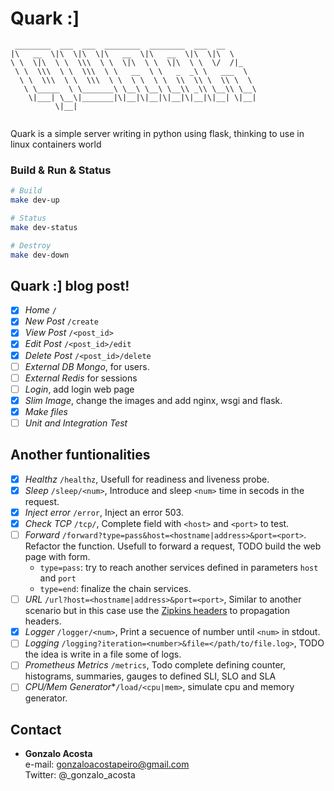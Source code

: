 # Quark :]

```
 ________  ___  ___  ________  ________  ___  __       
|\   __  \|\  \|\  \|\   __  \|\   __  \|\  \|\  \     
\ \  \|\  \ \  \\\  \ \  \|\  \ \  \|\  \ \  \/  /|_   
 \ \  \\\  \ \  \\\  \ \   __  \ \   _  _\ \   ___  \  
  \ \  \\\  \ \  \\\  \ \  \ \  \ \  \\  \\ \  \\ \  \ 
   \ \_____  \ \_______\ \__\ \__\ \__\\ _\\ \__\\ \__\
    \|___| \__\|_______|\|__|\|__|\|__|\|__|\|__| \|__|
          \|__|                                        
                
```

Quark is a simple server writing in python using flask, thinking to use in linux containers world

### Build & Run & Status

```bash
# Build
make dev-up

# Status
make dev-status

# Destroy
make dev-down
```

## Quark :] blog post!

- [x] *Home* `/`
- [x] *New Post* `/create`
- [x] *View Post* `/<post_id>`
- [x] *Edit Post* `/<post_id>/edit`
- [x] *Delete Post* `/<post_id>/delete`
- [ ] *External DB Mongo*, for users.
- [ ] *External Redis* for sessions
- [ ] *Login*, add login web page
- [X] *Slim Image*, change the images and add nginx, wsgi and flask.
- [X] *Make files*
- [ ] *Unit and Integration Test*

## Another funtionalities

- [x] *Healthz* `/healthz`, Usefull for readiness and liveness probe.
- [x] *Sleep* `/sleep/<num>`, Introduce and sleep `<num>` time in secods in the request.
- [x] *Inject error* `/error`, Inject an error 503.
- [x] *Check TCP* `/tcp/`, Complete field with `<host>` and `<port>` to test.
- [ ] *Forward* `/forward?type=pass&host=<hostname|address>&port=<port>`. Refactor the function. Usefull to forward a request, TODO build the web page with form.
  - `type=pass`: try to reach another services defined in parameters `host` and `port`
  - `type=end`: finalize the chain services.
- [ ] *URL* `/url?host=<hostname|address>&port=<port>`, Similar to another scenario but in this case use the [Zipkins headers](https://github.com/openzipkin/b3-propagation) to propagation headers.
- [x] *Logger* `/logger/<num>`, Print a secuence of number until `<num>` in stdout.
- [ ] *Logging* `/logging?iteration=<number>&file=</path/to/file.log>`, TODO the idea is write in a file some of logs.
- [ ] *Prometheus Metrics* `/metrics`, Todo complete defining counter, histograms, summaries, gauges to defined SLI, SLO and SLA 
- [ ] *CPU/Mem Generator**`/load/<cpu|mem>`, simulate cpu and memory generator.

## Contact

- **Gonzalo Acosta** <br>
  e-mail: <gonzaloacostapeiro@gmail.com> <br>
  Twitter: @_gonzalo_acosta

